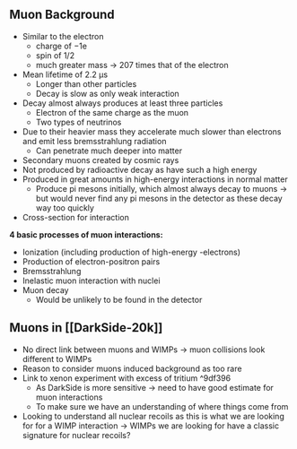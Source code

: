 ## Muon Background

-   Similar to the electron
	-   charge of −1e
	-   spin of 1/2
	-   much greater mass -> 207 times that of the electron
-   Mean lifetime of 2.2 μs
	-   Longer than other particles
	-   Decay is slow as only weak interaction
-   Decay almost always produces at least three particles
	-   Electron of the same charge as the muon
	-   Two types of neutrinos
-   Due to their heavier mass they accelerate much slower than electrons and emit less bremsstrahlung radiation
	-   Can penetrate much deeper into matter
-   Secondary muons created by cosmic rays
-   Not produced by radioactive decay as have such a high energy
-   Produced in great amounts in high-energy interactions in normal matter
	-   Produce pi mesons initially, which almost always decay to muons → but would never find any pi mesons in the detector as these decay way too quickly
-   Cross-section for interaction

**4 basic processes of muon interactions:**
-   Ionization (including production of high-energy -electrons)
-   Production of electron-positron pairs
-   Bremsstrahlung
-   Inelastic muon interaction with nuclei
-   Muon decay
	-   Would be unlikely to be found in the detector


## Muons in [[DarkSide-20k]]   

- No direct link between muons and WIMPs → muon collisions look different to WIMPs
- Reason to consider muons induced background as too rare
- Link to xenon experiment with excess of tritium ^9df396
	- As DarkSide is more sensitive -> need to have good estimate for muon interactions
	- To make sure we have an understanding of where things come from
- Looking to understand all nuclear recoils as this is what we are looking for for a WIMP interaction -> WIMPs we are looking for have a classic signature for nuclear recoils?